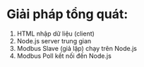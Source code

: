 #  Giải pháp tổng quát:
1. HTML nhập dữ liệu (client)
2. Node.js server trung gian
3. Modbus Slave (giả lập) chạy trên Node.js
4. Modbus Poll kết nối đến Node.js
